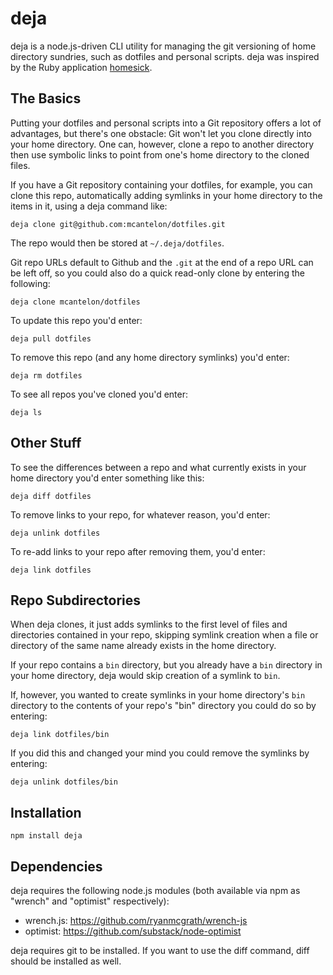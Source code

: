 # deja

deja is a node.js-driven CLI utility for managing the git versioning of home
directory sundries, such as dotfiles and personal scripts. deja was inspired by
the Ruby application [homesick](https://github.com/technicalpickles/homesick).

## The Basics

Putting your dotfiles and personal scripts into a Git repository offers a lot
of advantages, but there's one obstacle: Git won't let you clone directly into
your home directory. One can, however, clone a repo to another directory then
use symbolic links to point from one's home directory to the cloned files.

If you have a Git repository containing your dotfiles, for example, you can
clone this repo, automatically adding symlinks in your home directory to the
items in it, using a deja command like:

    deja clone git@github.com:mcantelon/dotfiles.git

The repo would then be stored at `~/.deja/dotfiles`.

Git repo URLs default to Github and the `.git` at the end of a repo URL can be
left off, so you could also do a quick read-only clone by entering the
following:

    deja clone mcantelon/dotfiles

To update this repo you'd enter:

    deja pull dotfiles

To remove this repo (and any home directory symlinks) you'd enter:

    deja rm dotfiles

To see all repos you've cloned you'd enter:

    deja ls

## Other Stuff

To see the differences between a repo and what currently exists in your
home directory you'd enter something like this:

    deja diff dotfiles

To remove links to your repo, for whatever reason, you'd enter:

    deja unlink dotfiles

To re-add links to your repo after removing them, you'd enter:

    deja link dotfiles

## Repo Subdirectories

When deja clones, it just adds symlinks to the first level of files and
directories contained in your repo, skipping symlink creation when a file
or directory of the same name already exists in the home directory.

If your repo contains a `bin` directory, but you already have a `bin` directory
in your home directory, deja would skip creation of a symlink to `bin`.

If, however, you wanted to create symlinks in your home directory's `bin`
directory to the contents of your repo's "bin" directory  you could do so by
entering:

    deja link dotfiles/bin

If you did this and changed your mind you could remove the symlinks by entering:

    deja unlink dotfiles/bin

## Installation

    npm install deja

## Dependencies

deja requires the following node.js modules (both available via npm as "wrench"
and "optimist" respectively):

* wrench.js: https://github.com/ryanmcgrath/wrench-js
* optimist: https://github.com/substack/node-optimist

deja requires git to be installed. If you want to use the diff command, diff
should be installed as well.
